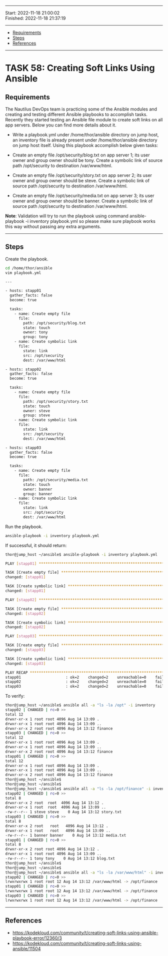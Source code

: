
------------------------------

Start: 		2022-11-18 21:00:02 <br>
Finished:   2022-11-18 21:37:19

------------------------------

- [Requirements](#requirements)
- [Steps](#steps)
- [References](#references)

------------------------------

# TASK 58: Creating Soft Links Using Ansible

## Requirements

The Nautilus DevOps team is practicing some of the Ansible modules and creating and testing different Ansible playbooks to accomplish tasks. Recently they started testing an Ansible file module to create soft links on all app servers. Below you can find more details about it.

- Write a playbook.yml under /home/thor/ansible directory on jump host, an inventory file is already present under /home/thor/ansible directory on jump host itself. Using this playbook accomplish below given tasks:

- Create an empty file /opt/security/blog.txt on app server 1; its user owner and group owner should be tony. Create a symbolic link of source path /opt/security to destination /var/www/html.

- Create an empty file /opt/security/story.txt on app server 2; its user owner and group owner should be steve. Create a symbolic link of source path /opt/security to destination /var/www/html.

- Create an empty file /opt/security/media.txt on app server 3; its user owner and group owner should be banner. Create a symbolic link of source path /opt/security to destination /var/www/html.

**Note**: Validation will try to run the playbook using command ansible-playbook -i inventory playbook.yml so please make sure playbook works this way without passing any extra arguments.

------------------------------

## Steps

Create the playbook.

```bash
cd /home/thor/ansible
vim playbook.yml 
```
```bash
---

- hosts: stapp01
  gather_facts: false
  become: true 

  tasks:
    - name: Create empty file 
      file:
        path: /opt/security/blog.txt
        state: touch
        owner: tony 
        group: tony
    - name: Create symbolic link 
      file:
        state: link
        src: /opt/security
        dest: /var/www/html

- hosts: stapp02
  gather_facts: false
  become: true 

  tasks:
    - name: Create empty file 
      file:
        path: /opt/security/story.txt
        state: touch
        owner: steve
        group: steve
    - name: Create symbolic link  
      file:
        state: link
        src: /opt/security
        dest: /var/www/html

- hosts: stapp03
  gather_facts: false
  become: true 

  tasks:
    - name: Create empty file 
      file:
        path: /opt/security/media.txt
        state: touch
        owner: banner 
        group: banner
    - name: Create symbolic link 
      file:
        state: link
        src: /opt/security
        dest: /var/www/html

```

Run the playbook.

```bash
ansible-playbook -i inventory playbook.yml
```

If successful, it should return:

```bash
thor@jump_host ~/ansible$ ansible-playbook -i inventory playbook.yml

PLAY [stapp01] ******************************************************************************************************************************************

TASK [Create empty file] ********************************************************************************************************************************
changed: [stapp01]

TASK [Create symbolic link] *****************************************************************************************************************************
changed: [stapp01]

PLAY [stapp02] ******************************************************************************************************************************************

TASK [Create empty file] ********************************************************************************************************************************
changed: [stapp02]

TASK [Create symbolic link] *****************************************************************************************************************************
changed: [stapp02]

PLAY [stapp03] ******************************************************************************************************************************************

TASK [Create empty file] ********************************************************************************************************************************
changed: [stapp03]

TASK [Create symbolic link] *****************************************************************************************************************************
changed: [stapp03]

PLAY RECAP **********************************************************************************************************************************************
stapp01                    : ok=2    changed=2    unreachable=0    failed=0    skipped=0    rescued=0    ignored=0   
stapp02                    : ok=2    changed=2    unreachable=0    failed=0    skipped=0    rescued=0    ignored=0   
stapp03                    : ok=2    changed=2    unreachable=0    failed=0    skipped=0    rescued=0    ignored=0   
```

To verify:

```bash
thor@jump_host ~/ansible$ ansible all -a "ls -la /opt" -i inventory
stapp02 | CHANGED | rc=0 >>
total 12
drwxr-xr-x 1 root root 4096 Aug 14 13:09 .
drwxr-xr-x 1 root root 4096 Aug 14 13:09 ..
drwxr-xr-x 2 root root 4096 Aug 14 13:12 finance
stapp03 | CHANGED | rc=0 >>
total 12
drwxr-xr-x 1 root root 4096 Aug 14 13:09 .
drwxr-xr-x 1 root root 4096 Aug 14 13:09 ..
drwxr-xr-x 2 root root 4096 Aug 14 13:12 finance
stapp01 | CHANGED | rc=0 >>
total 12
drwxr-xr-x 1 root root 4096 Aug 14 13:09 .
drwxr-xr-x 1 root root 4096 Aug 14 13:09 ..
drwxr-xr-x 2 root root 4096 Aug 14 13:12 finance
thor@jump_host ~/ansible$ 
thor@jump_host ~/ansible$ 
thor@jump_host ~/ansible$ ansible all -a "ls -la /opt/finance" -i inventory
stapp02 | CHANGED | rc=0 >>
total 8
drwxr-xr-x 2 root  root  4096 Aug 14 13:12 .
drwxr-xr-x 1 root  root  4096 Aug 14 13:09 ..
-rw-r--r-- 1 steve steve    0 Aug 14 13:12 story.txt
stapp03 | CHANGED | rc=0 >>
total 8
drwxr-xr-x 2 root   root   4096 Aug 14 13:12 .
drwxr-xr-x 1 root   root   4096 Aug 14 13:09 ..
-rw-r--r-- 1 banner banner    0 Aug 14 13:12 media.txt
stapp01 | CHANGED | rc=0 >>
total 8
drwxr-xr-x 2 root root 4096 Aug 14 13:12 .
drwxr-xr-x 1 root root 4096 Aug 14 13:09 ..
-rw-r--r-- 1 tony tony    0 Aug 14 13:12 blog.txt
thor@jump_host ~/ansible$ 
thor@jump_host ~/ansible$ 
thor@jump_host ~/ansible$ ansible all -a "ls -la /var/www/html" -i inventory
stapp02 | CHANGED | rc=0 >>
lrwxrwxrwx 1 root root 12 Aug 14 13:12 /var/www/html -> /opt/finance
stapp01 | CHANGED | rc=0 >>
lrwxrwxrwx 1 root root 12 Aug 14 13:12 /var/www/html -> /opt/finance
stapp03 | CHANGED | rc=0 >>
lrwxrwxrwx 1 root root 12 Aug 14 13:12 /var/www/html -> /opt/finance 
```

------------------------------

## References

- https://kodekloud.com/community/t/creating-soft-links-using-ansible-playbook-error/12360/3
- https://kodekloud.com/community/t/creating-soft-links-using-ansible/11504